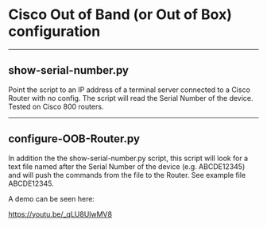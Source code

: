# Cisco Out of Band (or Out of Box) configuration


-------
show-serial-number.py
-------
Point the script to an IP address of a terminal server connected to a Cisco Router with no config.
The script will read the Serial Number of the device.
Tested on Cisco 800 routers.

-------
configure-OOB-Router.py
-------
In addition the the show-serial-number.py script, this script will look for a text file named after the Serial Number of the device (e.g. ABCDE12345) and will push the commands from the file to the Router.
See example file ABCDE12345.

A demo can be seen here:

https://youtu.be/_qLU8UlwMV8
